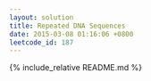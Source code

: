 ```yaml
---
layout: solution
title: Repeated DNA Sequences
date: 2015-03-08 01:16:06 +0800
leetcode_id: 187
---
```

{% include_relative README.md %}

